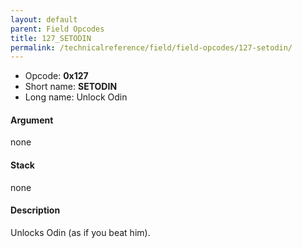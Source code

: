 ```yaml
---
layout: default
parent: Field Opcodes
title: 127_SETODIN
permalink: /technicalreference/field/field-opcodes/127-setodin/
---
```


-   Opcode: **0x127**
-   Short name: **SETODIN**
-   Long name: Unlock Odin

#### Argument

none

#### Stack

none

#### Description

Unlocks Odin (as if you beat him).
